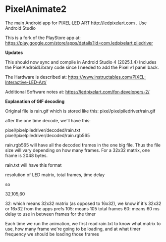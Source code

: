 PixelAnimate2
============

The main Android app for PIXEL:LED ART http://ledpixelart.com . Use Android Studio

This is a fork of the PlayStore app at: https://play.google.com/store/apps/details?id=com.ledpixelart.piledriver

__Updates__

This should now sync and compile in Android Studio 4  (2025.1.4)
Includes the PixelAndroidLibrary code since I needed to add the Pixel v1 panel back.

The Hardware is described at: https://www.instructables.com/PIXEL-Interactive-LED-Art/

Additional Software notes at: https://ledpixelart.com/for-developers-2/


__Explanation of GIF decoding__

Original file is rain.gif
which is stored like this: pixel/pixelpiledriver/rain.gif

after the one time decode, we'll have this:

pixel/pixelpiledriver/decoded/rain.txt
pixel/pixelpiledriver/decoded/rain.rgb565

rain.rgb565 will have all the decoded frames in the one big file. Thus the file size will vary depending on how many frames. For a 32x32 matrix, one frame is 2048 bytes. 

rain.txt will have this format

resolution of LED matrix, total frames, time delay

so

32,105,60

32: which means 32x32 matrix (as opposed to 16x32), we know if it's 32x32 or 16x32 from the apps prefs
105: means 105 total frames
60: means 60 ms delay to use in between frames for the timer

Each time we run the animation, we first read rain.txt to know what matrix to use, how many frame we're going to be loading, and at what timer frequency we should be loading those frames

